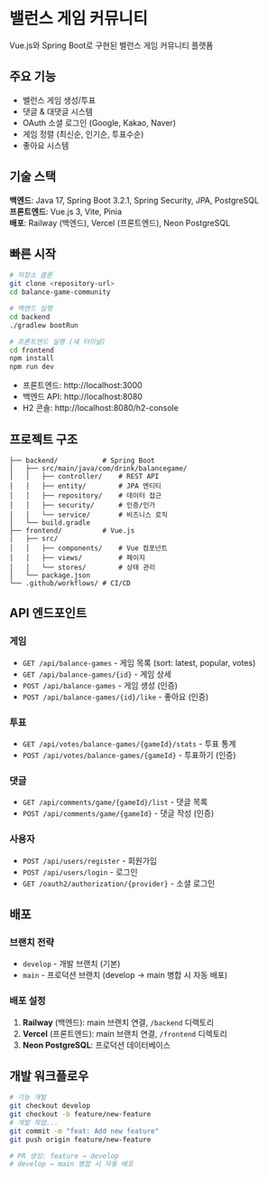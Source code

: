 # 밸런스 게임 커뮤니티

Vue.js와 Spring Boot로 구현된 밸런스 게임 커뮤니티 플랫폼

## 주요 기능

- 밸런스 게임 생성/투표
- 댓글 & 대댓글 시스템  
- OAuth 소셜 로그인 (Google, Kakao, Naver)
- 게임 정렬 (최신순, 인기순, 투표수순)
- 좋아요 시스템

## 기술 스택

**백엔드**: Java 17, Spring Boot 3.2.1, Spring Security, JPA, PostgreSQL  
**프론트엔드**: Vue.js 3, Vite, Pinia  
**배포**: Railway (백엔드), Vercel (프론트엔드), Neon PostgreSQL

## 빠른 시작

```bash
# 저장소 클론
git clone <repository-url>
cd balance-game-community

# 백엔드 실행
cd backend
./gradlew bootRun

# 프론트엔드 실행 (새 터미널)
cd frontend
npm install
npm run dev
```

- 프론트엔드: http://localhost:3000
- 백엔드 API: http://localhost:8080
- H2 콘솔: http://localhost:8080/h2-console

## 프로젝트 구조

```
├── backend/           # Spring Boot
│   ├── src/main/java/com/drink/balancegame/
│   │   ├── controller/    # REST API
│   │   ├── entity/        # JPA 엔티티
│   │   ├── repository/    # 데이터 접근
│   │   ├── security/      # 인증/인가
│   │   └── service/       # 비즈니스 로직
│   └── build.gradle
├── frontend/          # Vue.js
│   ├── src/
│   │   ├── components/    # Vue 컴포넌트
│   │   ├── views/         # 페이지
│   │   └── stores/        # 상태 관리
│   └── package.json
└── .github/workflows/ # CI/CD
```

## API 엔드포인트

### 게임
- `GET /api/balance-games` - 게임 목록 (sort: latest, popular, votes)
- `GET /api/balance-games/{id}` - 게임 상세
- `POST /api/balance-games` - 게임 생성 (인증)
- `POST /api/balance-games/{id}/like` - 좋아요 (인증)

### 투표
- `GET /api/votes/balance-games/{gameId}/stats` - 투표 통계
- `POST /api/votes/balance-games/{gameId}` - 투표하기 (인증)

### 댓글
- `GET /api/comments/game/{gameId}/list` - 댓글 목록
- `POST /api/comments/game/{gameId}` - 댓글 작성 (인증)

### 사용자
- `POST /api/users/register` - 회원가입
- `POST /api/users/login` - 로그인
- `GET /oauth2/authorization/{provider}` - 소셜 로그인

## 배포

### 브랜치 전략
- `develop` - 개발 브랜치 (기본)
- `main` - 프로덕션 브랜치 (develop → main 병합 시 자동 배포)

### 배포 설정
1. **Railway** (백엔드): main 브랜치 연결, `/backend` 디렉토리
2. **Vercel** (프론트엔드): main 브랜치 연결, `/frontend` 디렉토리  
3. **Neon PostgreSQL**: 프로덕션 데이터베이스

## 개발 워크플로우

```bash
# 기능 개발
git checkout develop
git checkout -b feature/new-feature
# 개발 작업...
git commit -m "feat: Add new feature"
git push origin feature/new-feature

# PR 생성: feature → develop
# develop → main 병합 시 자동 배포
```